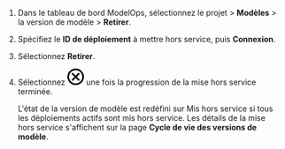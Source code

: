 1.  Dans le tableau de bord ModelOps, sélectionnez le projet \> **Modèles** \> la version de modèle \> **Retirer**.

2.  Spécifiez le **ID de déploiement** à mettre hors service, puis **Connexion**.

3.  Sélectionnez **Retirer**.

4.  Sélectionnez ![Close icon](Images/teg1680569591203.svg) une fois la progression de la mise hors service terminée.

    L'état de la version de modèle est redéfini sur Mis hors service si tous les déploiements actifs sont mis hors service. Les détails de la mise hors service s'affichent sur la page **Cycle de vie des versions de modèle**.
